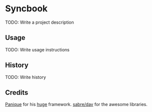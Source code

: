 # Syncbook

TODO: Write a project description

## Usage

TODO: Write usage instructions

## History

TODO: Write history

## Credits

[Panique](https://github.com/panique/) for his [huge](https://github.com/panique/huge) framework.
[sabre/dav](http://sabre.io/) for the awesome libraries.
